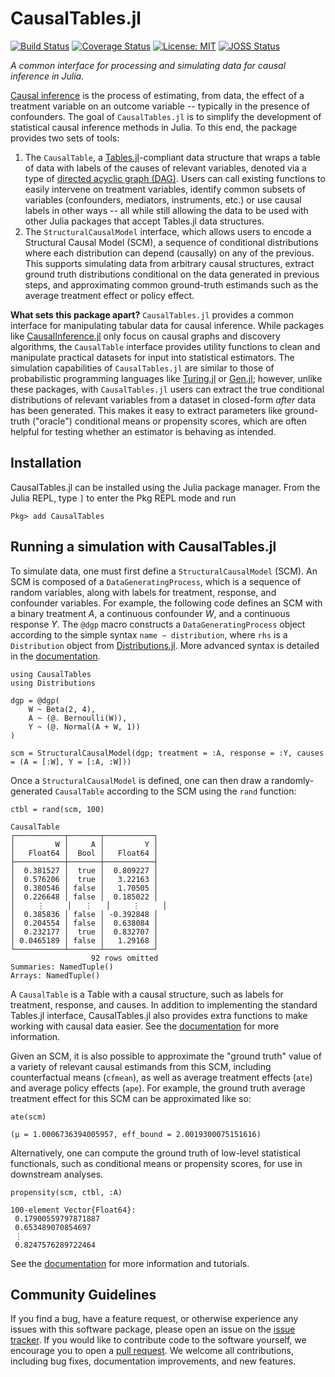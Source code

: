 # CausalTables.jl

[![Build Status](https://github.com/salbalkus/CausalTables.jl/actions/workflows/CI.yml/badge.svg?branch=main)](https://github.com/salbalkus/CausalTables.jl/actions/workflows/CI.yml?query=branch%3Amain)
[![Coverage Status](https://coveralls.io/repos/github/salbalkus/CausalTables.jl/badge.svg?branch=main)](https://coveralls.io/github/salbalkus/CausalTables.jl?branch=main)
[![License: MIT](https://img.shields.io/badge/License-MIT-yellow.svg)](https://opensource.org/licenses/MIT)
[![JOSS Status](https://joss.theoj.org/papers/68c43e832d063050a4e67528191e8148/status.svg)](https://joss.theoj.org/papers/68c43e832d063050a4e67528191e8148)

*A common interface for processing and simulating data for causal inference in Julia.*

[Causal inference](https://en.wikipedia.org/wiki/Causal_inference) is the process of estimating, from data, the effect of a treatment variable on an outcome variable -- typically in the presence of confounders. The goal of `CausalTables.jl` is to simplify the development of statistical causal inference methods in Julia. To this end, the package provides two sets of tools:

1. The `CausalTable`, a [Tables.jl](https://tables.juliadata.org/stable/)-compliant data structure that wraps a table of data with labels of the causes of relevant variables, denoted via a type of [directed acyclic graph (DAG)](https://en.wikipedia.org/wiki/Directed_acyclic_graph). Users can call existing functions to easily intervene on treatment variables, identify common subsets of variables (confounders, mediators, instruments, etc.) or use causal labels in other ways -- all while still allowing the data to be used with other Julia packages that accept Tables.jl data structures.
2. The `StructuralCausalModel` interface, which allows users to encode a Structural Causal Model (SCM), a sequence of conditional distributions where each distribution can depend (causally) on any of the previous. This supports simulating data from arbitrary causal structures, extract ground truth distributions conditional on the data generated in previous steps, and approximating common ground-truth estimands such as the average treatment effect or policy effect. 

**What sets this package apart?** `CausalTables.jl` provides a common interface for manipulating tabular data for causal inference. While packages like [CausalInference.jl](https://mschauer.github.io/CausalInference.jl/latest/) only focus on causal graphs and discovery algorithms, the `CausalTable` interface provides utility functions to clean and manipulate practical datasets for input into statistical estimators. The simulation capabilities of `CausalTables.jl` are similar to those of probabilistic programming languages like [Turing.jl](https://turing.ml/dev/) or [Gen.jl](https://www.gen.dev/); however, unlike these packages, with `CausalTables.jl` users can extract the true conditional distributions of relevant variables from a dataset in closed-form *after* data has been generated. This makes it easy to extract parameters like ground-truth ("oracle") conditional means or propensity scores, which are often helpful for testing whether an estimator is behaving as intended.

## Installation
CausalTables.jl can be installed using the Julia package manager. From the Julia REPL, type `]` to enter the Pkg REPL mode and run

```
Pkg> add CausalTables
```

## Running a simulation with CausalTables.jl
To simulate data, one must first define a `StructuralCausalModel` (SCM). An SCM is composed of a `DataGeneratingProcess`, which is a sequence of random variables, along with labels for treatment, response, and confounder variables. For example, the following code defines an SCM with a binary treatment $A$, a continuous confounder $W$, and a continuous response $Y$. The `@dgp` macro constructs a `DataGeneratingProcess` object according to the simple syntax `name ~ distribution`, where `rhs` is a `Distribution` object from [Distributions.jl](https://juliastats.org/Distributions.jl/stable/). More advanced syntax is detailed in the [documentation](https://salbalkus.github.io/CausalTables.jl/dev/).

```
using CausalTables
using Distributions

dgp = @dgp(
    W ~ Beta(2, 4),
    A ~ (@. Bernoulli(W)),
    Y ~ (@. Normal(A + W, 1))
)

scm = StructuralCausalModel(dgp; treatment = :A, response = :Y, causes = (A = [:W], Y = [:A, :W]))
```

Once a `StructuralCausalModel` is defined, one can then draw a randomly-generated `CausalTable` according to the SCM using the `rand` function:

```
ctbl = rand(scm, 100)

CausalTable
┌───────────┬───────┬───────────┐
│         W │     A │         Y │
│   Float64 │  Bool │   Float64 │
├───────────┼───────┼───────────┤
│  0.381527 │  true │  0.809227 │
│  0.576206 │  true │   3.22163 │
│  0.380546 │ false │   1.70505 │
│  0.226648 │ false │  0.185022 │
│     ⋮     │   ⋮   │     ⋮     │
│  0.385836 │ false │ -0.392848 │
│  0.204554 │ false │  0.638084 │
│  0.232177 │  true │  0.832707 │
│ 0.0465189 │ false │   1.29168 │
└───────────┴───────┴───────────┘
                  92 rows omitted
Summaries: NamedTuple()
Arrays: NamedTuple()
```

A `CausalTable` is a Table with a causal structure, such as labels for treatment, response, and causes. In addition to implementing the standard Tables.jl interface, CausalTables.jl also provides extra functions to make working with causal data easier. See the [documentation](https://salbalkus.github.io/CausalTables.jl/dev/) for more information.

Given an SCM, it is also possible to approximate the "ground truth" value of a variety of relevant causal estimands from this SCM, including counterfactual means (`cfmean`), as well as average treatment effects (`ate`) and average policy effects (`ape`). For example, the ground truth average treatment effect for this SCM can be approximated like so:

```
ate(scm)

(μ = 1.0006736394005957, eff_bound = 2.0019300075151616)
```

Alternatively, one can compute the ground truth of low-level statistical functionals, such as conditional means or propensity scores, for use in downstream analyses. 

```
propensity(scm, ctbl, :A)

100-element Vector{Float64}:
 0.17900559797871887
 0.653489070854697
 ⋮
 0.8247576289722464
```

See the [documentation](https://salbalkus.github.io/CausalTables.jl/dev/) for more information and tutorials. 

## Community Guidelines

If you find a bug, have a feature request, or otherwise experience any issues with this software package, please open an issue on the [issue tracker](https://github.com/salbalkus/CausalTables.jl/issues). If you would like to contribute code to the software yourself, we encourage you to open a [pull request](https://github.com/salbalkus/CausalTables.jl/pulls). We welcome all contributions, including bug fixes, documentation improvements, and new features.




